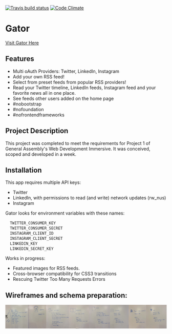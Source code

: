 [![Travis build status](https://travis-ci.org/bahmutov/xplain.png?branch=master)](https://travis-ci.org/bahmutov/xplain) [![Code Climate](https://codeclimate.com/github/fishermanswharff/Gator/badges/gpa.svg)](https://codeclimate.com/github/fishermanswharff/Gator)

Gator
=========
[Visit Gator Here](http://gator.herokuapp.com)

Features
-----------
* Multi oAuth Providers: Twitter, LinkedIn, Instagram
* Add your own RSS feed!
* Select from preset feeds from popular RSS providers!
* Read your Twitter timeline, LinkedIn feeds, Instagram feed and your favorite news all in one place.
* See feeds other users added on the home page
* #nobootstrap
* #nofoundation
* #nofrontendframeworks

Project Description
---------
This project was completed to meet the requirements for Project 1 of General Assembly's Web Development Immersive. It was conceived, scoped and developed in a week. 

Installation
--------
This app requires multiple API keys: 

* Twitter
* LinkedIn, with permissions to read (and write) network updates (rw_nus)
* Instagram

Gator looks for environment variables with these names:

      TWITTER_CONSUMER_KEY
      TWITTER_CONSUMER_SECRET
      INSTAGRAM_CLIENT_ID
      INSTAGRAM_CLIENT_SECRET
      LINKEDIN_KEY
      LINKEDIN_SECRET_KEY

Works in progress: 

* Featured images for RSS feeds.
* Cross-browser compatibility for CSS3 transitions
* Rescuing Twitter Too Many Requests Errors


Wireframes and schema preparation:
----------------
![wireframes and schema](/docs/whiteboard-notes.jpg "Whiteboard notes")